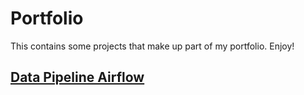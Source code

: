 # Portfolio

This contains some projects that make up part of my portfolio. Enjoy!

## [Data Pipeline Airflow](https://github.com/JKng/Data_Pipeline_Airflow "Data_Pipeline_Airflow") 
